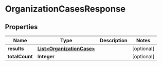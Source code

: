 # OrganizationCasesResponse

## Properties
Name | Type | Description | Notes
------------ | ------------- | ------------- | -------------
**results** | [**List&lt;OrganizationCase&gt;**](OrganizationCase.md) |  |  [optional]
**totalCount** | **Integer** |  |  [optional]
